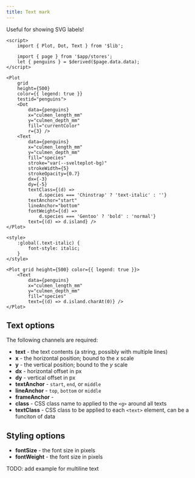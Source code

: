 ```yaml
---
title: Text mark
---
```


Useful for showing SVG labels!

```svelte live
<script>
    import { Plot, Dot, Text } from '$lib';

    import { page } from '$app/stores';
    let { penguins } = $derived($page.data.data);
</script>

<Plot
    grid
    height={500}
    color={{ legend: true }}
    testid="penguins">
    <Dot
        data={penguins}
        x="culmen_length_mm"
        y="culmen_depth_mm"
        fill="currentColor"
        r={3} />
    <Text
        data={penguins}
        x="culmen_length_mm"
        y="culmen_depth_mm"
        fill="species"
        stroke="var(--svelteplot-bg)"
        strokeWidth={5}
        strokeOpacity={0.7}
        dx={-3}
        dy={-5}
        textClass={(d) =>
            d.species === 'Chinstrap' ? 'text-italic' : ''}
        textAnchor="start"
        lineAnchor="bottom"
        fontWeight={(d) =>
            d.species === 'Gentoo' ? 'bold' : 'normal'}
        text={(d) => d.island} />
</Plot>

<style>
    :global(.text-italic) {
        font-style: italic;
    }
</style>
```

```svelte
<Plot grid height={500} color={{ legend: true }}>
    <Text
        data={penguins}
        x="culmen_length_mm"
        y="culmen_depth_mm"
        fill="species"
        text={(d) => d.island.charAt(0)} />
</Plot>
```

## Text options

The following channels are required:

- **text** - the text contents (a string, possibly with multiple lines)
- **x** - the horizontal position; bound to the _x_ scale
- **y** - the vertical position; bound to the _y_ scale
- **dx** - horizontal offset in px
- **dy** - vertical offset in px
- **textAnchor** - `start`, `end`, or `middle`
- **lineAnchor** - `top`, `bottom` or `middle`
- **frameAnchor** -
- **class** - CSS class name to applied to the `<g>` around all texts
- **textClass** - CSS class to be applied to each `<text>` element, can be a funciton of data

## Styling options

- **fontSize** - the font size in pixels
- **fontWeight** - the font size in pixels

TODO: add example for multiline text
